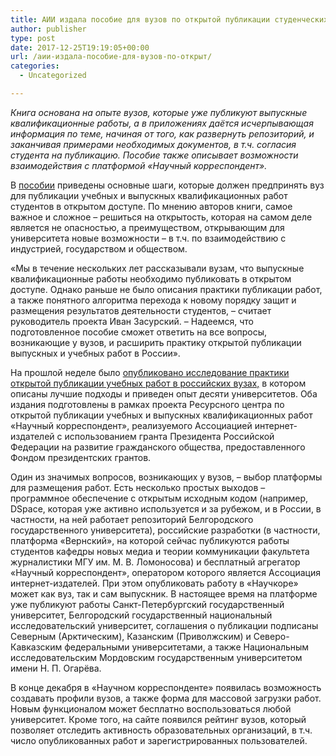 ```yaml
---
title: АИИ издала пособие для вузов по открытой публикации студенческих исследований
author: publisher
type: post
date: 2017-12-25T19:19:05+00:00
url: /аии-издала-пособие-для-вузов-по-открыт/
categories:
  - Uncategorized

---
```

_Книга основана на опыте вузов, которые уже публикуют выпускные квалификационные работы, а в приложениях даётся исчерпывающая информация по теме, начиная от того, как развернуть репозиторий, и заканчивая примерами необходимых документов, в т.ч. согласия студента на публикацию. Пособие также описывает возможности взаимодействия с платформой «Научный корреспондент»._

В [пособии][1] приведены основные шаги, которые должен предпринять вуз для публикации учебных и выпускных квалификационных работ студентов в открытом доступе. По мнению авторов книги, самое важное и сложное – решиться на открытость, которая на самом деле является не опасностью, а преимуществом, открывающим для университета новые возможности – в т.ч. по взаимодействию с индустрией, государством и обществом.

«Мы в течение нескольких лет рассказывали вузам, что выпускные квалификационные работы необходимо публиковать в открытом доступе. Однако раньше не было описания практики публикации работ, а также понятного алгоритма перехода к новому порядку защит и размещения результатов деятельности студентов, – считает руководитель проекта Иван Засурский. – Надеемся, что подготовленное пособие сможет ответить на все вопросы, возникающие у вузов, и расширить практику открытой публикации выпускных и учебных работ в России».

На прошлой неделе было [опубликовано исследование практики открытой публикации учебных работ в российских вузах,][2] в котором описаны лучшие подходы и приведен опыт десяти университетов. Оба издания подготовлены в рамках проекта Ресурсного центра по открытой публикации учебных и выпускных квалификационных работ «Научный корреспондент», реализуемого Ассоциацией интернет-издателей с использованием гранта Президента Российской Федерации на развитие гражданского общества, предоставленного Фондом президентских грантов.

Один из значимых вопросов, возникающих у вузов, – выбор платформы для размещения работ. Есть несколько простых выходов – программное обеспечение с открытым исходным кодом (например, DSpace, которая уже активно используется и за рубежом, и в России, в частности, на ней работает репозиторий Белгородского государственного университета), российские разработки (в частности, платформа «Вернский», на которой сейчас публикуются работы студентов кафедры новых медиа и теории коммуникации факультета журналистики МГУ им. М. В. Ломоносова) и бесплатный агрегатор «Научный корреспондент», оператором которого является Ассоциация интернет-издателей. При этом опубликовать работу в «Научкоре» может как вуз, так и сам выпускник. В настоящее время на платформе уже публикуют работы Санкт-Петербургский государственный университет, Белгородский государственный национальный исследовательский университет, соглашения о публикации подписаны Северным (Арктическим), Казанским (Приволжским) и Северо-Кавказским федеральными университетами, а также Национальным исследовательским Мордовским государственным университетом имени Н. П. Огарёва.

В конце декабря в «Научном корреспонденте» появилась возможность создавать профили вузов, а также форма для массовой загрузки работ. Новым функционалом может бесплатно воспользоваться любой университет. Кроме того, на сайте появился рейтинг вузов, который позволяет отследить активность образовательных организаций, в т.ч. число опубликованных работ и зарегистрированных пользователей.

 [1]: http://nauchkor.ru/pubs/vostrebovannoe-obrazovanie-v-otkrytom-dostupe-5a402fc47966e104d223fdf4
 [2]: http://nauchkor.ru/pubs/praktika-otkrytoy-publikatsii-uchebnyh-rabot-v-rossiyskih-vuzah-5a3ad6267966e11ea2dad78b